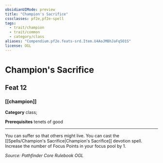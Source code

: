 ```yaml
---
obsidianUIMode: preview
title: "Champion's Sacrifice"
cssclasses: pf2e,pf2e-spell
tags:
  - trait/champion
  - trait/common
  - category/class
aliases: "Compendium.pf2e.feats-srd.Item.U4AoJMBhJaFq5O1S"
license: OGL
---
```

# Champion's Sacrifice
## Feat 12
### [[champion]]

**Category** class; 



**Prerequisites** tenets of good
* * *
You can suffer so that others might live. You can cast the [[Spells/Champion's Sacrifice|Champion's Sacrifice]] devotion spell. Increase the number of Focus Points in your focus pool by 1.

*Source: Pathfinder Core Rulebook*
*OGL*